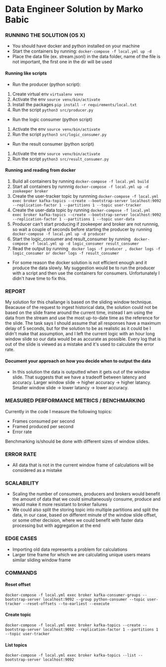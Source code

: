 # Data Engineer Solution by Marko Babic

### RUNNING THE SOLUTION (OS X)

- You should have docker and python installed on your machine
- Start the containers by running: ``` docker-compose -f local.yml up -d ```
- Place the data file (ex. stream.jsonl) in the data folder, name of the file is not important, the first one in the dir will be used

#### Running like scripts 

- Run the producer (python script):
1. Create virtual env ``` virtualenv venv ```
2. Activate the env ``` source venv/bin/activate ```
3. Install the packages ``` pip install -r requirements/local.txt ```
4. Run the script ``` python3 src/producer.py ```

- Run the logic consumer (python script)
1. Activate the env ``` source venv/bin/activate ```
2. Run the script ``` python3 src/logic_consumer.py ```

- Run the result consumer (python script)
1. Activate the env ``` source venv/bin/activate ```
2. Run the script ``` python3 src/result_consumer.py ```


#### Running and reading from docker

1. Build all containers by running ``` docker-compose -f local.yml build ```
2. Start all containers by runnnig ``` docker-compose -f local.yml up -d zookeeper broker ```
3. Create the user-tracker topic by runnning ``` docker-compose -f local.yml exec broker kafka-topics --create --bootstrap-server localhost:9092 --replication-factor 1 --partitions 1 --topic user-tracker ```
4. Create the user-data topic by running ``` docker-compose -f local.yml exec broker kafka-topics --create --bootstrap-server localhost:9092 --replication-factor 1 --partitions 1 --topic user-data ```
5. Producer can't start producing if zookeeper and broker are not runnnig, so wait a couple of seconds before starting the producer by running ``` docker-compose -f local.yml up -d producer```
6. Start the logic_consumer and result_consumer by running ``` docker-compose -f local.yml up -d logic_consumer result_consumer```
7. Read the output by running ``` docker logs -f producer , docker logs -f logic_consumer or docker logs -f result_consumer```

- For some reason the docker solution is not efficient enough and it produce the data slowly. My suggestion would be to run the producer with a script and then use the containers for consumers. Unfortunately I didn't have time to fix this.

### REPORT

My solution for this challange is based on the sliding window technique. Beacause of the request to ingest historical data, the solution could not be based on the slide frame around the current time, instead I am using the data from the stream and use the most up-to-date time as the reference for the slide. The task says I should assume that all responses have a maximum delay of 5 seconds, but for the solution to be as realistic as it could be I didn't make that assumption, and I left the current logic with an hour long window slide so our data would be as accurate as possible. Every log that is out of the slide is viewed as a mistake and it's used to calculate the error rate. 


#### Document your approach on how you decide when to output the data

- In this solution the data is outputted when it gets out of the window slide. That suggests that we have a tradeoff between latency and accuracy. Larger window slide -> higher accuracy -> higher latancy. Smaller window slide -> lower latancy -> lower accuracy. 

### MEASURED PERFORMANCE METRICS / BENCHMARKING

Currently in the code I measure the following topics:

- Frames consumed per second
- Framed produced per second
- Error rate

Benchmarking is/should be done with different sizes of window slides.

### ERROR RATE

- All data that is not in the current window frame of calculations will be considered as a mistake

### SCALABILITY

- Scaling the number of consumers, producers and brokers would benefit the amount of data that we could simultaneously consume, produce and would make it more resistant to broker failures
- We could also split the storing topic into multiple partitions and split the data, in our case, based on different minute of the window slide offset, or some other decision, where we could benefit with faster data processing but with aggregation at the end

###  EDGE CASES

- Importing old data represents a problem for calculations 
- Larger time frame for which we are calculating unique users means similar sliding window frame 


### COMMANDS 

#### Reset offset

``` docker-compose -f local.yml exec broker kafka-consumer-groups --bootstrap-server localhost:9092 --group python-consumer --topic user-tracker --reset-offsets --to-earliest --execute ```

#### Create topic

``` docker-compose -f local.yml exec broker kafka-topics --create --bootstrap-server localhost:9092 --replication-factor 1 --partitions 1 --topic user-tracker ```

#### List topics

``` docker-compose -f local.yml exec broker kafka-topics --list --bootstrap-server localhost:9092 ```
